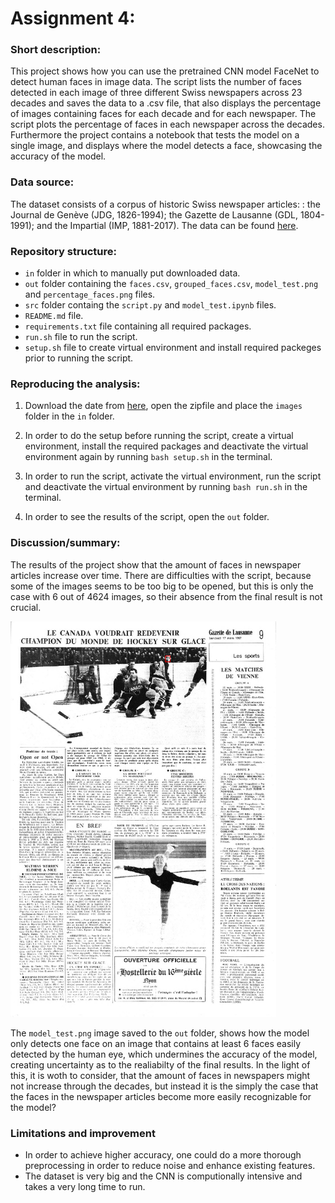 # Assignment 4:

### Short description:
This project shows how you can use the pretrained CNN model FaceNet to detect human faces in image data. The script lists the number of faces detected in each image of three different Swiss newspapers across 23 decades and saves the data to a .csv file, that also displays the percentage of images containing faces for each decade and for each newspaper. The script plots the percentage of faces in each newspaper across the decades. Furthermore the project contains a notebook that tests the model on a single image, and displays where the model detects a face, showcasing the accuracy of the model. 

### Data source:
The dataset consists of a corpus of historic Swiss newspaper articles: : the Journal de Genève (JDG, 1826-1994); the Gazette de Lausanne (GDL, 1804-1991); and the Impartial (IMP, 1881-2017). The data can be found [here](https://zenodo.org/records/3706863).

### Repository structure:

- `in` folder in which to manually put downloaded data.
- `out` folder containing the `faces.csv`, `grouped_faces.csv`, `model_test.png` and `percentage_faces.png` files.
- `src` folder containg the `script.py` and `model_test.ipynb` files.
- `README.md` file.
- `requirements.txt` file containing all required packages.
- `run.sh` file to run the script.
- `setup.sh` file to create virtual environment and install required packeges prior to running the script.

### Reproducing the analysis:
1. Download the date from [here](https://zenodo.org/records/3706863), open the zipfile and place the `images` folder in the `in` folder.

2. In order to do the setup before running the script, create a virtual environment, install the required packages and deactivate the virtual environment again by running `bash setup.sh` in the terminal.

3. In order to run the script, activate the virtual environment, run the script and deactivate the virtual environment by running `bash run.sh` in the terminal.

4. In order to see the results of the script, open the `out` folder.

### Discussion/summary:
The results of the project show that the amount of faces in newspaper articles increase over time. There are difficulties with the script, because some of the images seems to be too big to be opened, but this is only the case with 6 out of 4624 images, so their absence from the final result is not crucial. 

<img src="out/model_test.png" width="425">

The `model_test.png` image saved to the `out` folder, shows how the model only detects one face on an image that contains at least 6 faces easily detected by the human eye, which undermines the accuracy of the model, creating uncertainty as to the realiabilty of the final results. In the light of this, it is woth to consider, that the amount of faces in newspapers might not increase through the decades, but instead it is the simply the case that the faces in the newspaper articles become more easily recognizable for the model?

### Limitations and improvement
- In order to achieve higher accuracy, one could do a more thorough preprocessing in order to reduce noise and enhance existing features.
- The dataset is very big and the CNN is computionally intensive and takes a very long time to run.